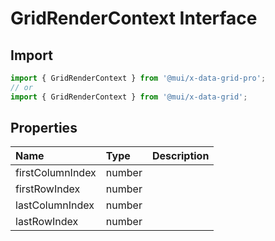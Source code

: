 # GridRenderContext Interface

<p class="description"></p>

## Import

```js
import { GridRenderContext } from '@mui/x-data-grid-pro';
// or
import { GridRenderContext } from '@mui/x-data-grid';
```

## Properties

| Name                                            | Type                                  | Description |
| :---------------------------------------------- | :------------------------------------ | :---------- |
| <span class="prop-name">firstColumnIndex</span> | <span class="prop-type">number</span> |             |
| <span class="prop-name">firstRowIndex</span>    | <span class="prop-type">number</span> |             |
| <span class="prop-name">lastColumnIndex</span>  | <span class="prop-type">number</span> |             |
| <span class="prop-name">lastRowIndex</span>     | <span class="prop-type">number</span> |             |
